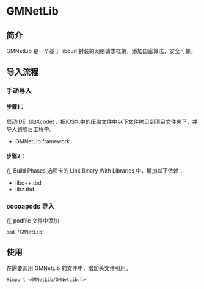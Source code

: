 # GMNetLib

## 简介

GMNetLib 是一个基于 libcurl 封装的网络请求框架，添加国密算法，安全可靠。

## 导入流程

### 手动导入

#### 步骤1：
 
启动IDE（如Xcode），把iOS包中的压缩文件中以下文件拷贝到项目文件夹下，并导入到项目工程中。

* GMNetLib.framework

#### 步骤2：

在 Build Phases 选项卡的 Link Binary With Libraries 中，增加以下依赖：

* libc++.tbd
* libz.tbd

### cocoapods 导入

在 podfile 文件中添加

```
pod 'GMNetLib'
```

## 使用

在需要调用 GMNetLib 的文件中，增加头文件引用。

```
#import <GMNetLib/GMNetLib.h>
```

